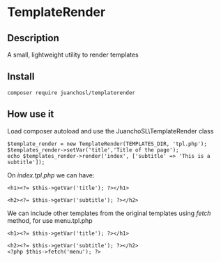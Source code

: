 # TemplateRender

## Description
A small, lightweight utility to render templates


## Install
```
composer require juanchosl/templaterender
```

## How use it
Load composer autoload and use the JuanchoSL\TemplateRender class

```
$template_render = new TemplateRender(TEMPLATES_DIR, 'tpl.php');
$templates_render->setVar('title','Title of the page');
echo $templates_render->render('index', ['subtitle' => 'This is a subtitle']);
```
On _index.tpl.php_ we can have:

```
<h1><?= $this->getVar('title'); ?></h1>

<h2><?= $this->getVar('subtitle'); ?></h2>
```

We can include other templates from the original templates using _fetch_ method, for use menu.tpl.php

```
<h1><?= $this->getVar('title'); ?></h1>

<h2><?= $this->getVar('subtitle'); ?></h2>
<?php $this->fetch('menu'); ?>
```